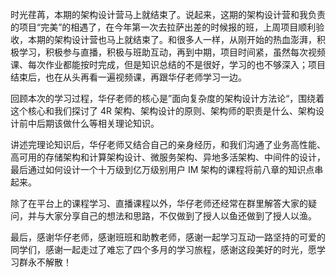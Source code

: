 时光荏苒，本期的架构设计营马上就结束了。说起来，这期的架构设计营和我负责的项目“完美”的相遇了，在今年第一次去拉萨出差的时候报的班，上周项目顺利验收，本期的架构设计营也马上就结束了。和很多人一样，从刚开始的热血澎湃，积极学习，积极参与直播，积极与班助互动，再到中期，项目时间紧，虽然每次视频课、每次作业都能按时完成，但是知识总结的不是很好，学习的也不够深入；项目结束后，也在从头再看一遍视频课，再跟华仔老师学习一边。

回顾本次的学习过程，华仔老师的核心是”面向复杂度的架构设计方法论“，围绕着这个核心和我们探讨了 4R 架构、架构设计的原则、架构师的职责是什么、架构设计前中后期该做什么等相关理论知识。

讲述完理论知识后，华仔老师又结合自己的亲身经历，和我们沟通了业务高性能、高可用的存储架构和计算架构设计、微服务架构、异地多活架构、中间件的设计，最后通过如何设计一个十万级到亿万级别用户 IM 架构的课程将前八章的知识点串起来。

除了在平台上的课程学习、直播课程以外，华仔老师还经常在群里解答大家的疑问，并与大家分享自己的想法和思路，不仅做到了授人以鱼还做到了授人以渔。

最后，感谢华仔老师，感谢班班和助教老师，感谢一起学习互动一路坚持的可爱的同学们，感谢一起走过了难忘了四个多月的学习旅程，感谢这段美好的时光，愿学习群永不解散！

